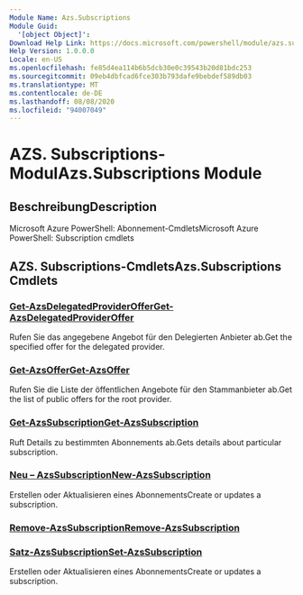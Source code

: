 ```yaml
---
Module Name: Azs.Subscriptions
Module Guid:
  '[object Object]': 
Download Help Link: https://docs.microsoft.com/powershell/module/azs.subscriptions
Help Version: 1.0.0.0
Locale: en-US
ms.openlocfilehash: fe85d4ea114b6b5dcb30e0c39543b20d81bdc253
ms.sourcegitcommit: 09eb4dbfcad6fce303b793dafe9bebdef589db03
ms.translationtype: MT
ms.contentlocale: de-DE
ms.lasthandoff: 08/08/2020
ms.locfileid: "94007049"
---
```

# <span data-ttu-id="38a44-101">AZS. Subscriptions-Modul</span><span class="sxs-lookup"><span data-stu-id="38a44-101">Azs.Subscriptions Module</span></span>
## <span data-ttu-id="38a44-102">Beschreibung</span><span class="sxs-lookup"><span data-stu-id="38a44-102">Description</span></span>
<span data-ttu-id="38a44-103">Microsoft Azure PowerShell: Abonnement-Cmdlets</span><span class="sxs-lookup"><span data-stu-id="38a44-103">Microsoft Azure PowerShell: Subscription cmdlets</span></span>

## <span data-ttu-id="38a44-104">AZS. Subscriptions-Cmdlets</span><span class="sxs-lookup"><span data-stu-id="38a44-104">Azs.Subscriptions Cmdlets</span></span>
### [<span data-ttu-id="38a44-105">Get-AzsDelegatedProviderOffer</span><span class="sxs-lookup"><span data-stu-id="38a44-105">Get-AzsDelegatedProviderOffer</span></span>](Get-AzsDelegatedProviderOffer.md)
<span data-ttu-id="38a44-106">Rufen Sie das angegebene Angebot für den Delegierten Anbieter ab.</span><span class="sxs-lookup"><span data-stu-id="38a44-106">Get the specified offer for the delegated provider.</span></span>

### [<span data-ttu-id="38a44-107">Get-AzsOffer</span><span class="sxs-lookup"><span data-stu-id="38a44-107">Get-AzsOffer</span></span>](Get-AzsOffer.md)
<span data-ttu-id="38a44-108">Rufen Sie die Liste der öffentlichen Angebote für den Stammanbieter ab.</span><span class="sxs-lookup"><span data-stu-id="38a44-108">Get the list of public offers for the root provider.</span></span>

### [<span data-ttu-id="38a44-109">Get-AzsSubscription</span><span class="sxs-lookup"><span data-stu-id="38a44-109">Get-AzsSubscription</span></span>](Get-AzsSubscription.md)
<span data-ttu-id="38a44-110">Ruft Details zu bestimmten Abonnements ab.</span><span class="sxs-lookup"><span data-stu-id="38a44-110">Gets details about particular subscription.</span></span>

### [<span data-ttu-id="38a44-111">Neu – AzsSubscription</span><span class="sxs-lookup"><span data-stu-id="38a44-111">New-AzsSubscription</span></span>](New-AzsSubscription.md)
<span data-ttu-id="38a44-112">Erstellen oder Aktualisieren eines Abonnements</span><span class="sxs-lookup"><span data-stu-id="38a44-112">Create or updates a subscription.</span></span>

### [<span data-ttu-id="38a44-113">Remove-AzsSubscription</span><span class="sxs-lookup"><span data-stu-id="38a44-113">Remove-AzsSubscription</span></span>](Remove-AzsSubscription.md)


### [<span data-ttu-id="38a44-114">Satz-AzsSubscription</span><span class="sxs-lookup"><span data-stu-id="38a44-114">Set-AzsSubscription</span></span>](Set-AzsSubscription.md)
<span data-ttu-id="38a44-115">Erstellen oder Aktualisieren eines Abonnements</span><span class="sxs-lookup"><span data-stu-id="38a44-115">Create or updates a subscription.</span></span>

